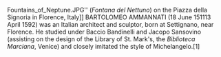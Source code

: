 Fountains_of_Neptune.JPG'' (_Fontana del Nettuno_) on the Piazza della Signoria in Florence, Italy]] BARTOLOMEO AMMANNATI (18 June 151113 April 1592) was an Italian architect and sculptor, born at Settignano, near Florence. He studied under Baccio Bandinelli and Jacopo Sansovino (assisting on the design of the Library of St. Mark's, the _Biblioteca Marciana_, Venice) and closely imitated the style of Michelangelo.[1]
